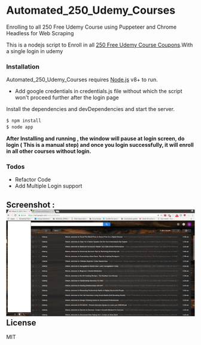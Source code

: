 # Automated_250_Udemy_Courses
Enrolling to all 250 Free Udemy Course using Puppeteer and Chrome Headless for Web Scraping

This is a nodejs script to Enroll in all [250 Free Udemy Course Coupons](https://www.reddit.com/r/learnprogramming/comments/75ovw4/250_free_udemy_course_coupons/).With a single login in udemy

### Installation

Automated_250_Udemy_Courses requires [Node.js](https://nodejs.org/) v8+ to run.

- Add google credentials in credentials.js file without which the script won't proceed further after the login page

Install the dependencies and devDependencies and start the server.

```sh
$ npm install 
$ node app
```
**After Installing and running , the window will pause at login screen, do login ( This is a manual step) and once you login successfully, it will enroll in all other courses without login.**


### Todos

 - Refactor Code
 - Add Multiple Login support

Screenshot :
![Alt text](/screenshot_enrolled.png?raw=true "Enrolled Courses")
License
----

MIT
